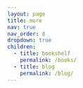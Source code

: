 ```yaml
---
layout: page
title: more
nav: true
nav_order: 8
dropdown: true
children:
  - title: bookshelf
    permalink: /books/
  - title: blog
    permalink: /blog/
---
```

